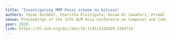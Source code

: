 ```yaml
---
title: "Investigating MMM Ponzi scheme on bitcoin"
authors: Yazan Boshmaf, Charitha Elvitigala, Husam Al Jawaheri, Primal Wijesekera, Mashael Al Sabah
venue: Proceedings of the 15th ACM Asia Conference on Computer and Communications Security - 2020
year: 2020
link: https://dl.acm.org/doi/abs/10.1145/3320269.3384719
---
```


